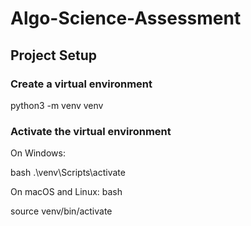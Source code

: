# Algo-Science-Assessment

## Project Setup

### Create a virtual environment
python3 -m venv venv

### Activate the virtual environment
On Windows:

bash
.\venv\Scripts\activate

On macOS and Linux:
bash

source venv/bin/activate
